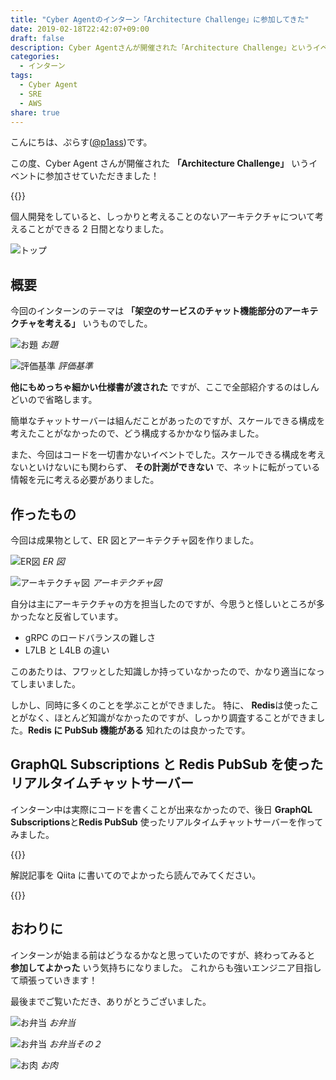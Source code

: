 ```yaml
---
title: "Cyber Agentのインターン「Architecture Challenge」に参加してきた"
date: 2019-02-18T22:42:07+09:00
draft: false
description: Cyber Agentさんが開催された「Architecture Challenge」というイベントに参加し、アーキテクチャについて学んできました。
categories:
  - インターン
tags:
  - Cyber Agent
  - SRE
  - AWS
share: true
---
```


こんにちは、ぷらす([@p1ass](https://twitter.com/p1ass))です。

この度、Cyber Agent さんが開催された **「Architecture Challenge」** いうイベントに参加させていただきました！

{{<ex-link url="https://www.cyberagent.co.jp/careers/students/event/detail/id=22634" >}}

個人開発をしていると、しっかりと考えることのないアーキテクチャについて考えることができる 2 日間となりました。

<!--more-->

![トップ](./top.jpg)

## 概要

今回のインターンのテーマは **「架空のサービスのチャット機能部分のアーキテクチャを考える」** いうものでした。

![お題](./theme.png)
_お題_

![評価基準](./review.png)
_評価基準_

**他にもめっちゃ細かい仕様書が渡された** ですが、ここで全部紹介するのはしんどいので省略します。

簡単なチャットサーバーは組んだことがあったのですが、スケールできる構成を考えたことがなかったので、どう構成するかかなり悩みました。

また、今回はコードを一切書かないイベントでした。スケールできる構成を考えないといけないにも関わらず、 **その計測ができない** で、ネットに転がっている情報を元に考える必要がありました。

## 作ったもの

今回は成果物として、ER 図とアーキテクチャ図を作りました。

![ER図](./er.png)
_ER 図_

![アーキテクチャ図](./architecture.jpg)
_アーキテクチャ図_

自分は主にアーキテクチャの方を担当したのですが、今思うと怪しいところが多かったなと反省しています。

- gRPC のロードバランスの難しさ
- L7LB と L4LB の違い

このあたりは、フワッとした知識しか持っていなかったので、かなり適当になってしまいました。

しかし、同時に多くのことを学ぶことができました。
特に、 **Redis**は使ったことがなく、ほとんど知識がなかったのですが、しっかり調査することができました。**Redis に PubSub 機能がある** 知れたのは良かったです。

## GraphQL Subscriptions と Redis PubSub を使ったリアルタイムチャットサーバー

インターン中は実際にコードを書くことが出来なかったので、後日 **GraphQL Subscriptions**と**Redis PubSub** 使ったリアルタイムチャットサーバーを作ってみました。

{{<ex-link url="https://github.com/p1ass/graphql-redis-realtime-chat" >}}

解説記事を Qiita に書いてのでよかったら読んでみてください。

{{<ex-link url="https://qiita.com/p1ass/items/462209fe73ece1238d85" >}}

## おわりに

インターンが始まる前はどうなるかなと思っていたのですが、終わってみると **参加してよかった** いう気持ちになりました。
これからも強いエンジニア目指して頑張っていきます！

最後までご覧いただき、ありがとうございました。

![お弁当](./lunch-1.jpg)
_お弁当_

![お弁当](./lunch-2.jpg)
_お弁当その２_

![お肉](./niku.jpg)
_お肉_
